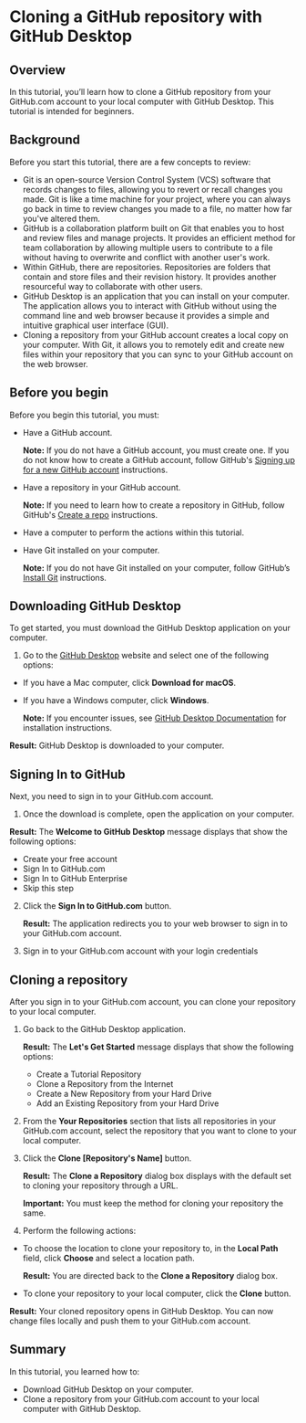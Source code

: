 # Cloning a GitHub repository with GitHub Desktop

## Overview

In this tutorial, you’ll learn how to clone a GitHub repository from your GitHub.com account to your local computer with GitHub Desktop. This tutorial is intended for beginners.

## Background

Before you start this tutorial, there are a few concepts to review:
- Git is an open-source Version Control System (VCS) software that records changes to files, allowing you to revert or recall changes you made. Git is like a time machine for your project, where you can always go back in time to review changes you made to a file, no matter how far you've altered them.
- GitHub is a collaboration platform built on Git that enables you to host and review files and manage projects. It provides an efficient method for team collaboration by allowing multiple users to contribute to a file without having to overwrite and conflict with another user's work.
- Within GitHub, there are repositories. Repositories are folders that contain and store files and their revision history. It provides another resourceful way to collaborate with other users.
- GitHub Desktop is an application that you can install on your computer. The application allows you to interact with GitHub without using the command line and web browser because it provides a simple and intuitive graphical user interface (GUI).
- Cloning a repository from your GitHub account creates a local copy on your computer. With Git, it allows you to remotely edit and create new files within your repository that you can sync to your GitHub account on the web browser.

## Before you begin

Before you begin this tutorial, you must:

- Have a GitHub account.
  
  **Note:** If you do not have a GitHub account, you must create one. If you do not know how to create a GitHub account, follow GitHub's [Signing up for a new GitHub account](https://docs.github.com/en/get-started/signing-up-for-github/signing-up-for-a-new-github-account) instructions.

- Have a repository in your GitHub account.
  
  **Note:** If you need to learn how to create a repository in GitHub, follow GitHub's [Create a repo](https://docs.github.com/en/get-started/quickstart/create-a-repo) instructions.

- Have a computer to perform the actions within this tutorial.
- Have Git installed on your computer.
  
  **Note:** If you do not have Git installed on your computer, follow GitHub’s [Install Git](https://github.com/git-guides/install-git#:~:text=To%20install%20Git%2C%20run%20the,installation%20by%20typing%3A%20git%20version%20.) instructions.

## Downloading GitHub Desktop
To get started, you must download the GitHub Desktop application on your computer.
1. Go to the [GitHub Desktop](https://desktop.github.com/) website and select one of the following options:
  - If you have a Mac computer, click **Download for macOS**.
  - If you have a Windows computer, click **Windows**.
    
    **Note:** If you encounter issues, see [GitHub Desktop Documentation](https://docs.github.com/en/desktop) for installation instructions.

**Result:** GitHub Desktop is downloaded to your computer.

## Signing In to GitHub

Next, you need to sign in to your GitHub.com account.

1. Once the download is complete, open the application on your computer.

**Result:** The **Welcome to GitHub Desktop** message displays that show the following options:

  - Create your free account
  - Sign In to GitHub.com
  - Sign In to GitHub Enterprise
  - Skip this step

2. Click the **Sign In to GitHub.com** button.
 
    **Result:** The application redirects you to your web browser to sign in to your GitHub.com account.

3. Sign in to your GitHub.com account with your login credentials

## Cloning a repository
After you sign in to your GitHub.com account, you can clone your repository to your local computer.

1. Go back to the GitHub Desktop application.

   **Result:** The **Let's Get Started** message displays that show the following options:
    - Create a Tutorial Repository
    - Clone a Repository from the Internet
    - Create a New Repository from your Hard Drive
    - Add an Existing Repository from your Hard Drive
 
2. From the **Your Repositories** section that lists all repositories in your GitHub.com account, select the repository that you want to clone to your local computer.
3. Click the **Clone [Repository's Name]** button.

    **Result:** The **Clone a Repository** dialog box displays with the default set to cloning your repository through a URL.
    
    **Important:** You must keep the method for cloning your repository the same.
4. Perform the following actions:
  - To choose the location to clone your repository to, in the **Local Path** field, click **Choose** and select a location path.
    
      **Result:** You are directed back to the **Clone a Repository** dialog box.

   - To clone your repository to your local computer, click the **Clone** button.

**Result:** Your cloned repository opens in GitHub Desktop. You can now change files locally and push them to your GitHub.com account.

## Summary
In this tutorial, you learned how to:

- Download GitHub Desktop on your computer.
- Clone a repository from your GitHub.com account to your local computer with GitHub Desktop.


